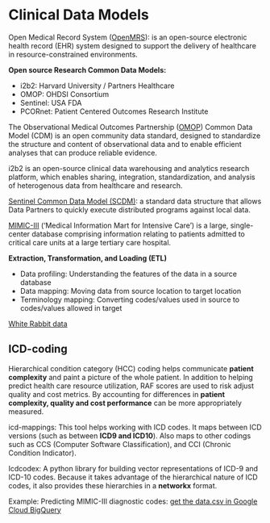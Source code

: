 # Clinical Data Models

Open Medical Record System ([OpenMRS](https://openmrs.org/)): is an open-source electronic health record (EHR) system designed to support the delivery of healthcare in resource-constrained environments.

**Open source Research Common Data Models:**
- i2b2: Harvard University / Partners Healthcare
- OMOP: OHDSI Consortium
- Sentinel: USA FDA
- PCORnet: Patient Centered Outcomes Research Institute

The Observational Medical Outcomes Partnership ([OMOP](https://www.ohdsi.org/data-standardization/#:~:text=The%20Observational%20Medical%20Outcomes%20Partnership,that%20can%20produce%20reliable%20evidence.)) Common Data Model (CDM) is an open community data standard, designed to standardize the structure and content of observational data and to enable efficient analyses that can produce reliable evidence.

i2b2 is an open-source clinical data warehousing and analytics research platform, which enables sharing, integration, standardization, and analysis of heterogenous data from healthcare and research.

[Sentinel Common Data Model (SCDM)](https://www.sentinelinitiative.org/methods-data-tools/sentinel-common-data-model): a standard data structure that allows Data Partners to quickly execute distributed programs against local data.

[MIMIC-III](https://physionet.org/content/mimiciii/1.4/) (‘Medical Information Mart for Intensive Care’) is a large, single-center database comprising information relating to patients admitted to critical care units at a large tertiary care hospital. 

**Extraction, Transformation, and Loading (ETL)**
- Data profiling: Understanding the features of the data in a source database
- Data mapping: Moving data from source location to target location
- Terminology mapping: Converting codes/values used in source to codes/values allowed in target
  
[White Rabbit data](https://github.com/OHDSI/WhiteRabbit)


## ICD-coding

Hierarchical condition category (HCC) coding helps communicate **patient complexity** and paint a picture of the whole patient. In addition to helping predict health care resource utilization, RAF scores are used to risk adjust quality and cost metrics. By accounting for differences in **patient complexity, quality and cost performance** can be more appropriately measured. 

icd-mappings: This tool helps working with ICD codes. It maps between ICD versions (such as between **ICD9 and ICD10**). Also maps to other codings such as CCS (Computer Software Classification), and CCI (Chronic Condition Indicator). 

Icdcodex: A python library for building vector representations of ICD-9 and ICD-10 codes. Because it takes advantage of the hierarchical nature of ICD codes, it also provides these hierarchies in a **networkx** format.

Example: Predicting MIMIC-III diagnostic codes: [get the data.csv in Google Cloud BigQuery](https://mimic.mit.edu/docs/gettingstarted/cloud/bigquery/)
